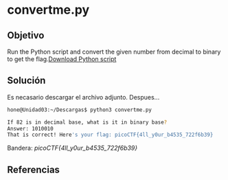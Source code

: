 # convertme.py
## Objetivo
Run the Python script and convert the given number from decimal to binary to get the flag.[Download Python script](https://artifacts.picoctf.net/c/32/convertme.py)

## Solución 
Es necasario descargar el archivo adjunto. Despues...

```bash
hone@Unidad03:~/Descargas$ python3 convertme.py 
```

```bash
If 82 is in decimal base, what is it in binary base?
Answer: 1010010
That is correct! Here's your flag: picoCTF{4ll_y0ur_b4535_722f6b39}
```

Bandera: *picoCTF{4ll_y0ur_b4535_722f6b39}*

## Referencias
